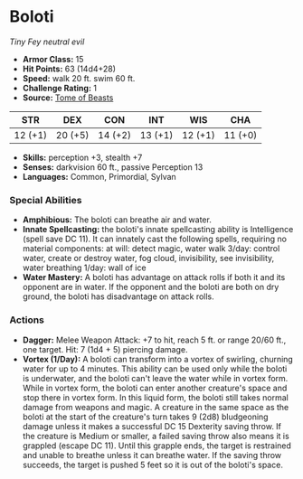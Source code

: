 # Boloti

*Tiny* *Fey* *neutral evil*

- **Armor Class:** 15
- **Hit Points:** 63 (14d4+28)
- **Speed:** walk 20 ft. swim 60 ft.
- **Challenge Rating:** 1
- **Source:** [Tome of Beasts](https://koboldpress.com/kpstore/product/tome-of-beasts-for-5th-edition-print/)

| STR | DEX | CON | INT | WIS | CHA |
| --- | --- | --- | --- | --- | --- |
| 12 (+1) | 20 (+5) | 14 (+2) | 13 (+1) | 12 (+1) | 11 (+0) |

- **Skills:** perception +3, stealth +7
- **Senses:** darkvision 60 ft., passive Perception 13
- **Languages:** Common, Primordial, Sylvan
### Special Abilities
- **Amphibious:** The boloti can breathe air and water.
- **Innate Spellcasting:** the boloti's innate spellcasting ability is Intelligence (spell save DC 11). It can innately cast the following spells, requiring no material components:  at will: detect magic, water walk  3/day: control water, create or destroy water, fog cloud, invisibility, see invisibility, water breathing  1/day: wall of ice
- **Water Mastery:** A boloti has advantage on attack rolls if both it and its opponent are in water. If the opponent and the boloti are both on dry ground, the boloti has disadvantage on attack rolls.
### Actions
- **Dagger:** Melee Weapon Attack: +7 to hit, reach 5 ft. or range 20/60 ft., one target. Hit: 7 (1d4 + 5) piercing damage.
- **Vortex (1/Day):** A boloti can transform into a vortex of swirling, churning water for up to 4 minutes. This ability can be used only while the boloti is underwater, and the boloti can't leave the water while in vortex form. While in vortex form, the boloti can enter another creature's space and stop there in vortex form. In this liquid form, the boloti still takes normal damage from weapons and magic. A creature in the same space as the boloti at the start of the creature's turn takes 9 (2d8) bludgeoning damage unless it makes a successful DC 15 Dexterity saving throw. If the creature is Medium or smaller, a failed saving throw also means it is grappled (escape DC 11). Until this grapple ends, the target is restrained and unable to breathe unless it can breathe water. If the saving throw succeeds, the target is pushed 5 feet so it is out of the boloti's space.
